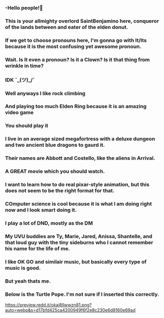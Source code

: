 ### -Hello people!👋
### This is your allmighty overlord SaintBenjamino here, conqueror of the lands between and eater of the elden donut.
### If we get to choose pronouns here, I'm gonna go with It/Its because it is the most confusing yet awesome pronoun.
### Wait. Is It even a pronoun? Is it a Clown? Is it that thing from wrinkle in time? 
### IDK ¯\_(ツ)_/¯
### Well anyways I like rock climbing
### And playing too much Elden Ring because it is an amazing video game
### You should play it
### I live in an average sized megafortress with a deluxe dungeon and two ancient blue dragons to gaurd it.
### Their names are Abbott and Costello, like the aliens in Arrival.
### A GREAT movie which you should watch.
### I want to learn how to do real pixar-style animation, but this does not seem to be the right format for that. 
### COmputer science is cool because it is what I am doing right now and I look smart doing it.
### I play a lot of DND, mostly as the DM
### My UVU buddies are Ty, Marie, Jared, Anissa, Shantelle, and that loud guy with the tiny sideburns who I cannot remember his name for the life of me.
### I like OK GO and similair music, but basically every type of music is good.
### But yeah thats me. 
### Below is the Turtle Pope. I'm not sure if I inserted this correctly.
https://preview.redd.it/okaj8llwwzn81.png?auto=webp&s=d17bfd425ca4200949f6f2e8c230e6d8160e69ad

<!--**SaintBenjamino/SaintBenjamino** is a ✨ _special_ ✨ repository because its `README.md` (this file) appears on your GitHub profile.

-Hello people!👋
-This is your allmighty overlord SaintBenjamino here, conqueror of the lands between and eater of the elden donut.
-If we get to choose pronouns here, I'm gonna go with It/Its because it is the most confusing yet awesome pronoun.
-Wait. Is It even a pronoun? Is it a Clown? Is it that thing from wrinkle in time? 
-IDK ¯\_(ツ)_/¯
-Well anyways I like rock climbing
-And playing too much Elden Ring because it is an amazing video game
-You should play it
-I live in an average sized megafortress with a deluxe dungeon and two ancient blue dragons to gaurd it.
-Their names are Abbott and Costello, like the aliens in Arrival.
-A GREAT movie which you should watch.
-My UVU buddies are Ty, Marie, Jared, Anissa, Shantelle, and that loud guy with the tiny sideburns who I cannot remember his name for the life of me.
-I like OK GO and similair music, but basically every type of music is good.
-But yeah thats me. 


